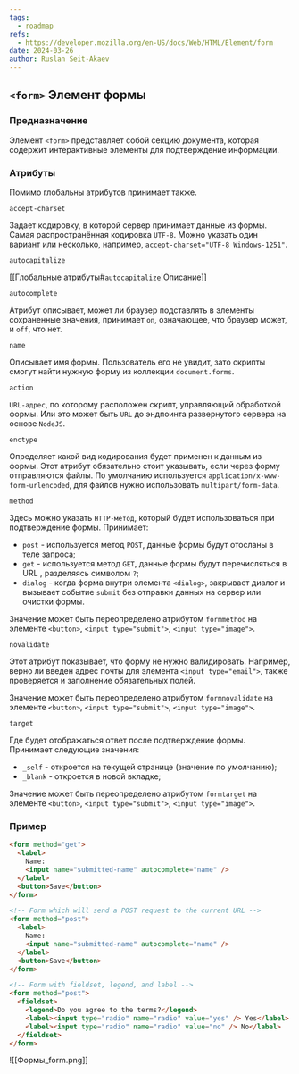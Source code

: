 ```yaml
---
tags:
  - roadmap
refs:
  - https://developer.mozilla.org/en-US/docs/Web/HTML/Element/form
date: 2024-03-26
author: Ruslan Seit-Akaev
---
```

## `<form>` Элемент формы

### Предназначение

Элемент `<form>` представляет собой секцию документа, которая содержит интерактивные элементы для подтверждение информации.
### Атрибуты

Помимо глобальны атрибутов принимает также.

`accept-charset`

  Задает кодировку, в которой сервер принимает данные из формы. Самая распространённая кодировка `UTF-8`. Можно указать один вариант или несколько, например, `accept-charset="UTF-8 Windows-1251"`.

`autocapitalize`

  [[Глобальные атрибуты#`autocapitalize`|Описание]]

`autocomplete`

  Атрибут описывает, может ли браузер подставлять в элементы сохраненные значения, принимает `on`, означающее, что браузер может, и `off`, что нет.

`name`

  Описывает имя формы. Пользователь его не увидит, зато скрипты смогут найти нужную форму из коллекции `document.forms`.

`action`

  `URL-адрес`, по которому расположен скрипт, управляющий обработкой формы. Или это может быть `URL` до эндпоинта развернутого сервера на основе `NodeJS`.

`enctype`

  Определяет какой вид кодирования будет применен к данным из формы. Этот атрибут обязательно стоит указывать, если через форму отправляются файлы. По умолчанию используется `application/x-www-form-urlencoded`, для файлов нужно использовать `multipart/form-data`.

`method`

  Здесь можно указать `HTTP-метод`, который будет использоваться при подтверждение формы. Принимает:
  - `post` - используется метод `POST`, данные формы будут отосланы в теле запроса;
  - `get` - используется метод `GET`, данные формы будут перечисляться в URL , разделяясь символом `?`;
  - `dialog` - когда форма внутри элемента `<dialog>`, закрывает диалог и вызывает событие `submit` без отправки данных на сервер или очистки формы.

  Значение может быть переопределено атрибутом `formmethod` на элементе `<button>`, `<input type="submit">`, `<input type="image">`.

`novalidate`

  Этот атрибут показывает, что форму не нужно валидировать. Например, верно ли введен адрес почты для элемента `<input type="email">`, также проверяется и заполнение обязательных полей.

  Значение может быть переопределено атрибутом `formnovalidate` на элементе `<button>`, `<input type="submit">`, `<input type="image">`.

`target`

  Где будет отображаться ответ после подтверждение формы.
  Принимает следующие значения:
  - `_self` - откроется на текущей странице (значение по умолчанию);
  - `_blank` - откроется в новой вкладке;

  Значение может быть переопределено атрибутом `formtarget` на элементе `<button>`, `<input type="submit">`, `<input type="image">`.
### Пример

```html
<form method="get">
  <label>
    Name:
    <input name="submitted-name" autocomplete="name" />
  </label>
  <button>Save</button>
</form>

<!-- Form which will send a POST request to the current URL -->
<form method="post">
  <label>
    Name:
    <input name="submitted-name" autocomplete="name" />
  </label>
  <button>Save</button>
</form>

<!-- Form with fieldset, legend, and label -->
<form method="post">
  <fieldset>
    <legend>Do you agree to the terms?</legend>
    <label><input type="radio" name="radio" value="yes" /> Yes</label>
    <label><input type="radio" name="radio" value="no" /> No</label>
  </fieldset>
</form>
```

![[Формы_form.png]]